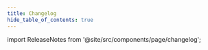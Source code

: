 ```yaml
---
title: Changelog
hide_table_of_contents: true
---
```


import ReleaseNotes from '@site/src/components/page/changelog';

<ReleaseNotes platform="android"/>
